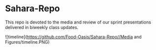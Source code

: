 # Sahara-Repo
This repo is devoted to the media and review of our sprint presentations delivered in biweekly class updates.

![timeline](https://github.com/Food-Oasis/Sahara-Repo//Media and Figures/timeline.PNG)
